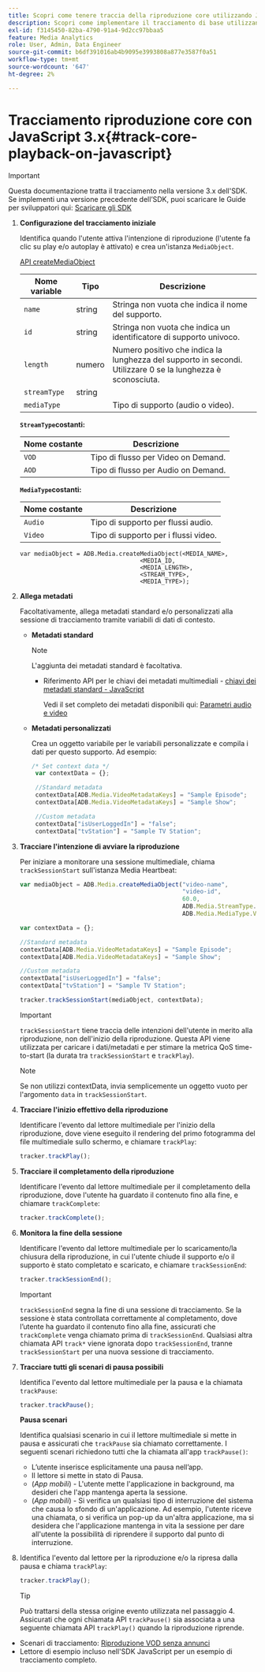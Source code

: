 ```yaml
---
title: Scopri come tenere traccia della riproduzione core utilizzando JavaScript v3.x
description: Scopri come implementare il tracciamento di base utilizzando Media SDK in un browser utilizzando le app JavaScript 3.x.
exl-id: f3145450-82ba-4790-91a4-9d2cc97bbaa5
feature: Media Analytics
role: User, Admin, Data Engineer
source-git-commit: b6df391016ab4b9095e3993808a877e3587f0a51
workflow-type: tm+mt
source-wordcount: '647'
ht-degree: 2%

---
```


# Tracciamento riproduzione core con JavaScript 3.x{#track-core-playback-on-javascript}

>[!IMPORTANT]
>Questa documentazione tratta il tracciamento nella versione 3.x dell&#39;SDK. Se implementi una versione precedente dell’SDK, puoi scaricare le Guide per sviluppatori qui: [Scaricare gli SDK](/help/sdk-implement/download-sdks.md)

1. **Configurazione del tracciamento iniziale**

   Identifica quando l&#39;utente attiva l&#39;intenzione di riproduzione (l&#39;utente fa clic su play e/o autoplay è attivato) e crea un&#39;istanza `MediaObject`.

   [API createMediaObject](https://adobe-marketing-cloud.github.io/media-sdks/reference/javascript/MediaHeartbeat.html#.createMediaObject)

   | Nome variable | Tipo | Descrizione |
   | --- | --- | --- |
   | `name` | string | Stringa non vuota che indica il nome del supporto. |
   | `id` | string | Stringa non vuota che indica un identificatore di supporto univoco. |
   | `length` | numero | Numero positivo che indica la lunghezza del supporto in secondi. Utilizzare 0 se la lunghezza è sconosciuta. |
   | `streamType` | string |  |
   | `mediaType` |  | Tipo di supporto (audio o video). |

   **`StreamType`costanti:**

   | Nome costante | Descrizione   |
   |---|---|
   | `VOD` | Tipo di flusso per Video on Demand. |
   | `AOD` | Tipo di flusso per Audio on Demand. |

   **`MediaType`costanti:**

   | Nome costante | Descrizione |
   |---|---|
   | `Audio` | Tipo di supporto per flussi audio. |
   | `Video` | Tipo di supporto per i flussi video. |

   ```
   var mediaObject = ADB.Media.createMediaObject(<MEDIA_NAME>,
                                     <MEDIA_ID,
                                     <MEDIA_LENGTH>,
                                     <STREAM_TYPE>,
                                     <MEDIA_TYPE>);
   ```

1. **Allega metadati**

   Facoltativamente, allega metadati standard e/o personalizzati alla sessione di tracciamento tramite variabili di dati di contesto.

   * **Metadati standard**

      >[!NOTE]
      >
      >L&#39;aggiunta dei metadati standard è facoltativa.

      * Riferimento API per le chiavi dei metadati multimediali - [chiavi dei metadati standard - JavaScript](https://adobe-marketing-cloud.github.io/media-sdks/reference/javascript)

         Vedi il set completo dei metadati disponibili qui: [Parametri audio e video](/help/metrics-and-metadata/audio-video-parameters.md)
   * **Metadati personalizzati**

      Crea un oggetto variabile per le variabili personalizzate e compila i dati per questo supporto. Ad esempio:

      ```js
      /* Set context data */
       var contextData = {};
      
       //Standard metadata
       contextData[ADB.Media.VideoMetadataKeys] = "Sample Episode";
       contextData[ADB.Media.VideoMetadataKeys] = "Sample Show";
      
       //Custom metadata
       contextData["isUserLoggedIn"] = "false";
       contextData["tvStation"] = "Sample TV Station";
      ```


1. **Tracciare l&#39;intenzione di avviare la riproduzione**

   Per iniziare a monitorare una sessione multimediale, chiama `trackSessionStart` sull&#39;istanza Media Heartbeat:

   ```js
   var mediaObject = ADB.Media.createMediaObject("video-name",
                                                 "video-id",
                                                 60.0,
                                                 ADB.Media.StreamType.VOD,
                                                 ADB.Media.MediaType.Video);
   
   var contextData = {};
   
   //Standard metadata
   contextData[ADB.Media.VideoMetadataKeys] = "Sample Episode";
   contextData[ADB.Media.VideoMetadataKeys] = "Sample Show";
   
   //Custom metadata
   contextData["isUserLoggedIn"] = "false";
   contextData["tvStation"] = "Sample TV Station";
   
   tracker.trackSessionStart(mediaObject, contextData);
   ```

   >[!IMPORTANT]
   >
   >`trackSessionStart` tiene traccia delle intenzioni dell&#39;utente in merito alla riproduzione, non dell&#39;inizio della riproduzione. Questa API viene utilizzata per caricare i dati/metadati e per stimare la metrica QoS time-to-start (la durata tra `trackSessionStart` e `trackPlay`).

   >[!NOTE]
   >
   >Se non utilizzi contextData, invia semplicemente un oggetto vuoto per l&#39;argomento `data` in `trackSessionStart`.

1. **Tracciare l&#39;inizio effettivo della riproduzione**

   Identificare l&#39;evento dal lettore multimediale per l&#39;inizio della riproduzione, dove viene eseguito il rendering del primo fotogramma del file multimediale sullo schermo, e chiamare `trackPlay`:

   ```js
   tracker.trackPlay();
   ```

1. **Tracciare il completamento della riproduzione**

   Identificare l&#39;evento dal lettore multimediale per il completamento della riproduzione, dove l&#39;utente ha guardato il contenuto fino alla fine, e chiamare `trackComplete`:

   ```js
   tracker.trackComplete();
   ```

1. **Monitora la fine della sessione**

   Identificare l&#39;evento dal lettore multimediale per lo scaricamento/la chiusura della riproduzione, in cui l&#39;utente chiude il supporto e/o il supporto è stato completato e scaricato, e chiamare `trackSessionEnd`:

   ```js
   tracker.trackSessionEnd();
   ```

   >[!IMPORTANT]
   >
   >`trackSessionEnd` segna la fine di una sessione di tracciamento. Se la sessione è stata controllata correttamente al completamento, dove l’utente ha guardato il contenuto fino alla fine, assicurati che `trackComplete` venga chiamato prima di `trackSessionEnd`. Qualsiasi altra chiamata API `track*` viene ignorata dopo `trackSessionEnd`, tranne `trackSessionStart` per una nuova sessione di tracciamento.

1. **Tracciare tutti gli scenari di pausa possibili**

   Identifica l&#39;evento dal lettore multimediale per la pausa e la chiamata `trackPause`:

   ```js
   tracker.trackPause();
   ```

   **Pausa scenari**

   Identifica qualsiasi scenario in cui il lettore multimediale si mette in pausa e assicurati che `trackPause` sia chiamato correttamente. I seguenti scenari richiedono tutti che la chiamata all&#39;app `trackPause()`:

   * L’utente inserisce esplicitamente una pausa nell’app.
   * Il lettore si mette in stato di Pausa.
   * (*App mobili*) - L&#39;utente mette l&#39;applicazione in background, ma desideri che l&#39;app mantenga aperta la sessione.
   * (*App mobili*) - Si verifica un qualsiasi tipo di interruzione del sistema che causa lo sfondo di un&#39;applicazione. Ad esempio, l&#39;utente riceve una chiamata, o si verifica un pop-up da un&#39;altra applicazione, ma si desidera che l&#39;applicazione mantenga in vita la sessione per dare all&#39;utente la possibilità di riprendere il supporto dal punto di interruzione.

1. Identifica l&#39;evento dal lettore per la riproduzione e/o la ripresa dalla pausa e chiama `trackPlay`:

   ```js
   tracker.trackPlay();
   ```

   >[!TIP]
   >
   >Può trattarsi della stessa origine evento utilizzata nel passaggio 4. Assicurati che ogni chiamata API `trackPause()` sia associata a una seguente chiamata API `trackPlay()` quando la riproduzione riprende.

* Scenari di tracciamento: [Riproduzione VOD senza annunci](/help/sdk-implement/tracking-scenarios/vod-no-intrs-details.md)
* Lettore di esempio incluso nell&#39;SDK JavaScript per un esempio di tracciamento completo.
